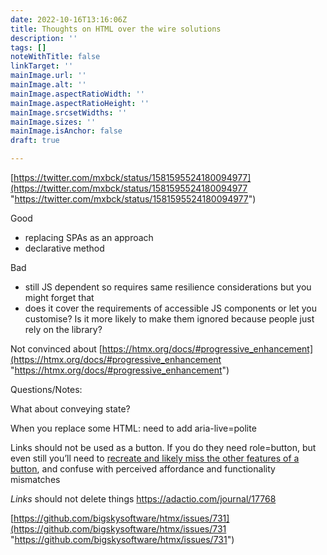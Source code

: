 ```yaml
---
date: 2022-10-16T13:16:06Z
title: Thoughts on HTML over the wire solutions
description: ''
tags: []
noteWithTitle: false
linkTarget: ''
mainImage.url: ''
mainImage.alt: ''
mainImage.aspectRatioWidth: ''
mainImage.aspectRatioHeight: ''
mainImage.srcsetWidths: ''
mainImage.sizes: ''
mainImage.isAnchor: false
draft: true

---
```

[https://twitter.com/mxbck/status/1581595524180094977](https://twitter.com/mxbck/status/1581595524180094977 "https://twitter.com/mxbck/status/1581595524180094977")

Good

* replacing SPAs as an approach
* declarative method

Bad

* still JS dependent so requires same resilience considerations but you might forget that
* does it cover the requirements of accessible JS components or let you customise? Is it more likely to make them ignored because people just rely on the library?

Not convinced about [https://htmx.org/docs/#progressive_enhancement](https://htmx.org/docs/#progressive_enhancement "https://htmx.org/docs/#progressive_enhancement")

Questions/Notes:

What about conveying state?

When you replace some HTML: need to add aria-live=polite

Links should not be used as a button. If you do they need role=button, but even still you’ll need to [recreate and likely miss the other features of a button](https://developer.mozilla.org/en-US/docs/Web/Accessibility/ARIA/Roles/button_role#description), and confuse with perceived affordance and functionality mismatches

_Links_ should not delete things https://adactio.com/journal/17768

[https://github.com/bigskysoftware/htmx/issues/731](https://github.com/bigskysoftware/htmx/issues/731 "https://github.com/bigskysoftware/htmx/issues/731")
